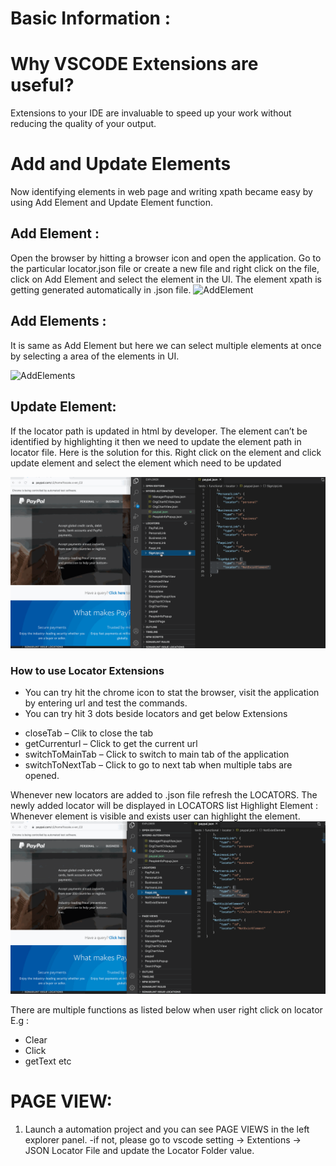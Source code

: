 # Basic Information : 

# Why VSCODE Extensions are useful?
Extensions to your IDE are invaluable to speed up your work without reducing the quality of your output.

# Add and Update Elements
Now identifying elements in web page and writing xpath became easy by using Add Element and Update Element function.

## Add Element : 
Open the browser by hitting a browser icon and open the application. Go to the particular locator.json file or create a new file and right click on the file, click on Add Element and select the element in the UI. The element xpath is getting generated automatically in .json file.
![AddElement](https://github.com/zzhengjian/PO-Manager/blob/main/docs/AddElement.gif)

## Add Elements : 
It is same as Add Element but here we can select multiple elements at once by selecting a area of the elements in UI. 

![AddElements](https://github.com/zzhengjian/PO-Manager/blob/main/docs/AddElements.gif)

## Update Element:
If the locator path is updated in html by developer. The element can’t be identified by highlighting it then we need to update the element path in locator file. Here is the solution for this.
Right click on the element and click update element and select the element which need to be updated

![UpdateLocator](https://github.com/zzhengjian/PO-Manager/blob/main/docs/UpdateLocator.gif)

### How to use Locator Extensions
-	You can try hit the chrome icon to stat the browser, visit the application by entering url and test the commands.
-	You can try hit 3 dots beside locators and get below Extensions 
  * closeTab – Clik to close the tab
  *	getCurrenturl – Click to get the current url
  *	switchToMainTab – Click to switch to main tab of the application
  *	switchToNextTab – Click to go to next tab when multiple tabs are opened.


Whenever new locators are added to .json file refresh the LOCATORS. The newly added locator will be displayed in LOCATORS list
Highlight Element : Whenever element is visible and exists user can highlight the element.
![Highlights](https://github.com/zzhengjian/PO-Manager/blob/main/docs/HighlightElement.gif)

There are multiple functions as listed below when user right click on locator
 E.g : 
  *	Clear
  *	Click
  * getText etc

# PAGE VIEW:
1. Launch a automation project and you can see PAGE VIEWS in the left explorer panel. 
   -if not, please go to vscode setting -> Extentions -> JSON Locator File and update the Locator Folder value.



